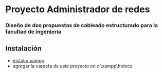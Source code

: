 # Proyecto Administrador de redes

### Diseño de dos propuestas de cableado estructurado para la facultad de ingeniería

## Instalación

* [instalar xampp](https://www.youtube.com/watch?v=fvifgpZbLak)
* agregar la carpeta de este proyecto en c:\xampp\htdocs
